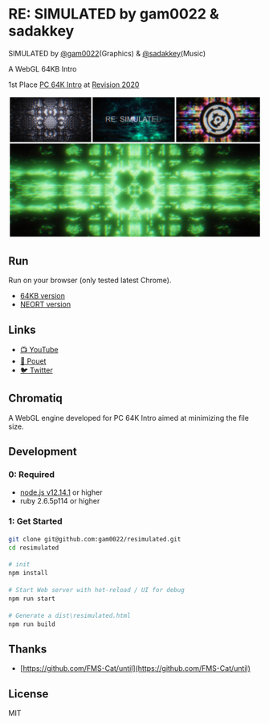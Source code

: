 # RE: SIMULATED by gam0022 & sadakkey

SIMULATED by [@gam0022](https://twitter.com/gam0022)(Graphics) & [@sadakkey](https://twitter.com/sadakkey)(Music)

A WebGL 64KB Intro

1st Place [PC 64K Intro](https://2020.revision-party.net/competitions/pc-competitions) at [Revision 2020](https://2020.revision-party.net/start)

![resimulated-collage.jpg](resimulated-collage.jpg)

## Run

Run on your browser (only tested latest Chrome).

- [64KB version](https://gam0022.net/webgl/64k-intro_resimulated.html)
- [NEORT version](https://neort.io/art/bqa4pgs3p9f6qoqnmujg)

## Links

- [:tv: YouTube](https://youtu.be/tirAdWbceak)
- [:speech_balloon: Pouet](https://www.pouet.net/prod.php?which=85260)
- [:bird: Twitter](https://twitter.com/gam0022/status/1249658268319768576)

## Chromatiq

A WebGL engine developed for PC 64K Intro aimed at minimizing the file size.

## Development

### 0: Required

- [node.js v12.14.1](https://nodejs.org/ja/) or higher
- ruby 2.6.5p114 or higher

### 1: Get Started

```sh
git clone git@github.com:gam0022/resimulated.git
cd resimulated

# init
npm install

# Start Web server with hot-reload / UI for debug
npm run start

# Generate a dist\resimulated.html
npm run build
```

## Thanks

- [https://github.com/FMS-Cat/until](https://github.com/FMS-Cat/until)

## License

MIT